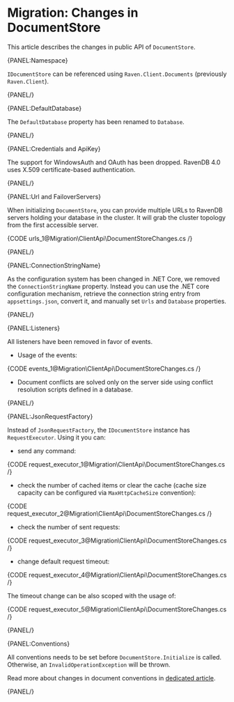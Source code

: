 # Migration: Changes in DocumentStore

This article describes the changes in public API of `DocumentStore`.

{PANEL:Namespace}

`IDocumentStore` can be referenced using `Raven.Client.Documents` (previously `Raven.Client`).

{PANEL/}

{PANEL:DefaultDatabase}

The `DefaultDatabase` property has been renamed to `Database`.

{PANEL/}

{PANEL:Credentials and ApiKey}

The support for WindowsAuth and OAuth has been dropped. RavenDB 4.0 uses X.509 certificate-based authentication.

{PANEL/}

{PANEL:Url and FailoverServers}

When initializing `DocumentStore`, you can provide multiple URLs to RavenDB servers holding your database in the cluster. It will grab the cluster topology from the first accessible server. 

{CODE urls_1@Migration\ClientApi\DocumentStoreChanges.cs /}  

{PANEL/}

{PANEL:ConnectionStringName}

As the configuration system has been changed in .NET Core, we removed the `ConnectionStringName` property. Instead you can use the .NET core configuration mechanism, retrieve the connection string entry from `appsettings.json`, convert it, and manually set `Urls` and `Database` properties.

{PANEL/}

{PANEL:Listeners}

All listeners have been removed in favor of events.

- Usage of the events:   

{CODE events_1@Migration\ClientApi\DocumentStoreChanges.cs /}   

- Document conflicts are solved only on the server side using conflict resolution scripts defined in a database.

{PANEL/}

{PANEL:JsonRequestFactory}

Instead of `JsonRequestFactory`, the `IDocumentStore` instance has `RequestExecutor`. Using it you can:

  - send any command:

{CODE request_executor_1@Migration\ClientApi\DocumentStoreChanges.cs /}   

  - check the number of cached items or clear the cache (cache size capacity can be configured via `MaxHttpCacheSize` convention):

{CODE request_executor_2@Migration\ClientApi\DocumentStoreChanges.cs /}   

  - check the number of sent requests:

{CODE request_executor_3@Migration\ClientApi\DocumentStoreChanges.cs /}   

- change default request timeout:

{CODE request_executor_4@Migration\ClientApi\DocumentStoreChanges.cs /}  

The timeout change can be also scoped with the usage of:

{CODE request_executor_5@Migration\ClientApi\DocumentStoreChanges.cs /} 

{PANEL/}

{PANEL:Conventions}

All conventions needs to be set before `DocumentStore.Initialize` is called. Otherwise, an `InvalidOperationException` will be thrown.

Read more about changes in document conventions in [dedicated article](../../migration/client-api/conventions).

{PANEL/}
